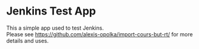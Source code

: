 # Jenkins Test App

This a simple app used to test Jenkins.\
Please see https://github.com/alexis-opolka/import-cours-but-rt/ for more details and uses.
